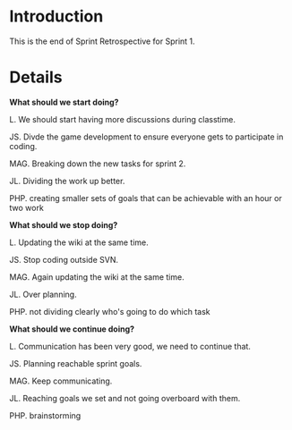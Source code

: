 # Introduction #

This is the end of Sprint Retrospective for Sprint 1.


# Details #

**What should we start doing?**

L. We should start having more discussions during classtime.

JS. Divde the game development to ensure everyone gets to participate in coding.

MAG. Breaking down the new tasks for sprint 2.

JL. Dividing the work up better.

PHP. creating smaller sets of goals that can be achievable with an hour or two work

**What should we stop doing?**

L. Updating the wiki at the same time.

JS. Stop coding outside SVN.

MAG. Again updating the wiki at the same time.

JL. Over planning.

PHP. not dividing clearly who's going to do which task

**What should we continue doing?**

L. Communication has been very good, we need to continue that.

JS. Planning reachable sprint goals.

MAG. Keep communicating.

JL. Reaching goals we set and not going overboard with them.

PHP. brainstorming